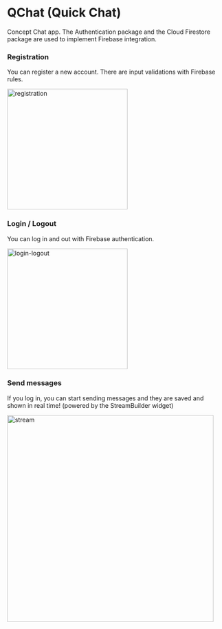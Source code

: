# QChat (Quick Chat)

Concept Chat app. The Authentication package and the Cloud Firestore package are used to implement Firebase integration.

### Registration

You can register a new account. There are input validations with Firebase rules.

<img src="https://github.com/thegera4/flutter_chat_app/assets/84020433/31137f13-3e5d-410e-a3fd-2721728a01be" width="280" alt="registration">

### Login / Logout

You can log in and out with Firebase authentication.

<img src="https://github.com/thegera4/flutter_chat_app/assets/84020433/48e47c9e-dc59-46d2-a1c1-324bc1585260" width="280" alt="login-logout">

### Send messages

If you log in, you can start sending messages and they are saved and shown in real time! (powered by the StreamBuilder widget)

<img src="https://github.com/thegera4/flutter_chat_app/assets/84020433/b3183d09-d120-41fd-97dc-8facfe06acc6" width="480" alt="stream">
